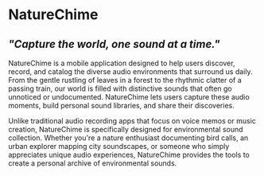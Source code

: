 # NatureChime

## _"Capture the world, one sound at a time."_

NatureChime is a mobile application designed to help users discover, record, and catalog the diverse audio environments that surround us daily. From the gentle rustling of leaves in a forest to the rhythmic clatter of a passing train, our world is filled with distinctive sounds that often go unnoticed or undocumented. NatureChime lets users capture these audio moments, build personal sound libraries, and share their discoveries.

Unlike traditional audio recording apps that focus on voice memos or music creation, NatureChime is specifically designed for environmental sound collection. Whether you're a nature enthusiast documenting bird calls, an urban explorer mapping city soundscapes, or someone who simply appreciates unique audio experiences, NatureChime provides the tools to create a personal archive of environmental sounds.
